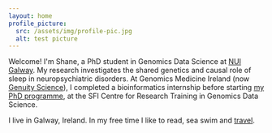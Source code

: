 ```yaml
---
layout: home
profile_picture:
  src: /assets/img/profile-pic.jpg
  alt: test picture
---
```


<p>
  Welcome! I'm Shane, a PhD student in Genomics Data Science at <a href="http://www.nuigalway.ie/">NUI Galway</a>. My research investigates the shared genetics and causal role of sleep in neuropsychiatric disorders. At Genomics Medicine Ireland (now <a href="https://genuitysci.com/">Genuity Science</a>), I completed a bioinformatics internship before starting <a href="https://genomicsdatascience.ie/">my PhD programme</a>, at the SFI Centre for Research Training in Genomics Data Science. </p>

<p>
I live in Galway, Ireland. In my free time I like to read, sea swim and <a href="https://goo.gl/maps/cPWgT6rDvBUqDzw19">travel</a>.
</p>
